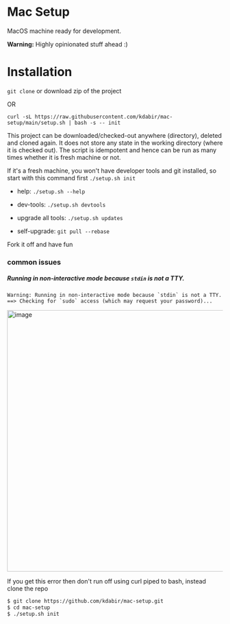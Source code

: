 # Mac Setup

MacOS machine ready for development.

**Warning:** Highly opinionated stuff ahead :)  

# Installation

`git clone` or download zip of the project

OR 

`curl -sL https://raw.githubusercontent.com/kdabir/mac-setup/main/setup.sh | bash -s -- init`


This project can be downloaded/checked-out anywhere (directory), deleted and cloned again. It does not store any state 
in the working directory (where it is checked out). The script is idempotent and hence can be run as many times whether 
it is fresh machine or not.

If it's a fresh machine, you won't have developer tools and git installed, so start with this command first `./setup.sh init`


- help: `./setup.sh --help`

- dev-tools: `./setup.sh devtools`

- upgrade all tools:   `./setup.sh updates`

- self-upgrade: `git pull --rebase`


Fork it off and have fun



### common issues

##### Running in non-interactive mode because `stdin` is not a TTY.

```
Warning: Running in non-interactive mode because `stdin` is not a TTY.
==> Checking for `sudo` access (which may request your password)...
```

<img width="610" alt="image" src="https://user-images.githubusercontent.com/735240/220915542-af029edc-2110-4f6f-a229-08cf0f11e015.png">

If you get this error then don't run off using curl piped to bash, instead clone the repo

```bash
$ git clone https://github.com/kdabir/mac-setup.git
$ cd mac-setup
$ ./setup.sh init
```
